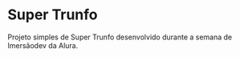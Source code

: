 # Super Trunfo
Projeto simples de Super Trunfo desenvolvido durante a semana de Imersãodev da Alura.